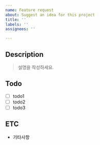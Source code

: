```yaml
---
name: Feature request
about: Suggest an idea for this project
title: ''
labels: ''
assignees: ''

---
```


## Description

> 설명을 작성하세요.

## Todo

- [ ] todo1
- [ ] todo2
- [ ] todo3

## ETC

- 기타사항
